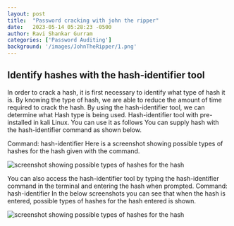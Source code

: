 ```yaml
---
layout: post
title:  "Password cracking with john the ripper"
date:   2023-05-14 05:28:23 -0500
author: Ravi Shankar Gurram
categories: ['Password Auditing']
background: '/images/JohnTheRipper/1.png'
---
```



## Identify hashes with the hash-identifier tool
In order to crack a hash, it is first necessary to identify what type of hash it is. By knowing the type of hash, we are able to reduce the amount of time required to crack the hash. By using the hash-identifier tool, we can determine what Hash type is being used.
Hash-identifier tool with pre-installed in kali Linux. You can use it as follows
You can supply hash with the hash-identifier command as shown below.

Command: hash-identifier <hash>
Here is a screenshot showing possible types of hashes for the hash given with the command. 

 <img class="img-fluid" src="/EHEblog/images/JohnTheRipper/HashIdentifer/1.png" alt="screenshot showing possible types of hashes for the hash">

You can also access the hash-identifier tool by typing the hash-identifier command in the terminal and entering the hash when prompted. 
Command: hash-identifier
In the below screenshots you can see that when the hash is entered, possible types of hashes for the hash entered is shown.

 <img class="img-fluid" src="/EHEblog/images/JohnTheRipper/HashIdentifer/2.png" alt="screenshot showing possible types of hashes for the hash">

